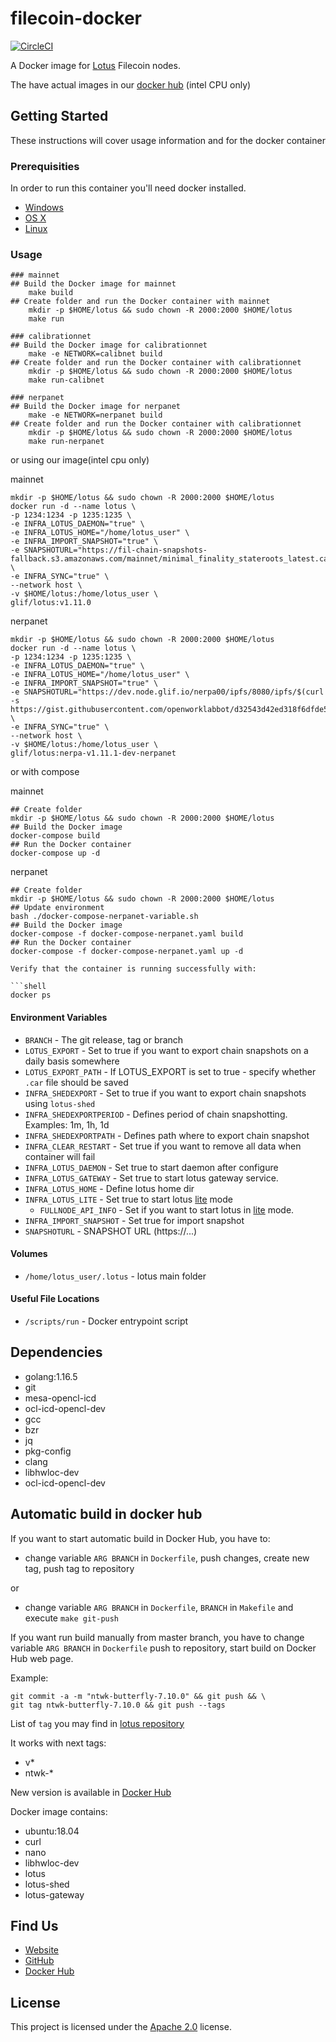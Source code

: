 # filecoin-docker

[![CircleCI](https://circleci.com/gh/glifio/filecoin-docker.svg?style=svg)](https://app.circleci.com/pipelines/github/glifio/filecoin-docker)

A Docker image for [Lotus](https://github.com/filecoin-project/lotus) Filecoin nodes.

The have actual images in our [docker hub](https://hub.docker.com/r/glif/lotus/tags?page=1&ordering=last_updated) (intel CPU only)

## Getting Started

These instructions will cover usage information and for the docker container

### Prerequisities

In order to run this container you'll need docker installed.

- [Windows](https://docs.docker.com/windows/started)
- [OS X](https://docs.docker.com/mac/started/)
- [Linux](https://docs.docker.com/linux/started/)

### Usage
```shell
### mainnet
## Build the Docker image for mainnet
    make build
## Create folder and run the Docker container with mainnet
    mkdir -p $HOME/lotus && sudo chown -R 2000:2000 $HOME/lotus
    make run

### calibrationnet
## Build the Docker image for calibrationnet
    make -e NETWORK=calibnet build
## Create folder and run the Docker container with calibrationnet
    mkdir -p $HOME/lotus && sudo chown -R 2000:2000 $HOME/lotus
    make run-calibnet

### nerpanet
## Build the Docker image for nerpanet
    make -e NETWORK=nerpanet build
## Create folder and run the Docker container with calibrationnet
    mkdir -p $HOME/lotus && sudo chown -R 2000:2000 $HOME/lotus
    make run-nerpanet
```
or using our image(intel cpu only)

mainnet
```
mkdir -p $HOME/lotus && sudo chown -R 2000:2000 $HOME/lotus
docker run -d --name lotus \
-p 1234:1234 -p 1235:1235 \
-e INFRA_LOTUS_DAEMON="true" \
-e INFRA_LOTUS_HOME="/home/lotus_user" \
-e INFRA_IMPORT_SNAPSHOT="true" \
-e SNAPSHOTURL="https://fil-chain-snapshots-fallback.s3.amazonaws.com/mainnet/minimal_finality_stateroots_latest.car" \
-e INFRA_SYNC="true" \
--network host \
-v $HOME/lotus:/home/lotus_user \
glif/lotus:v1.11.0
```
nerpanet
```
mkdir -p $HOME/lotus && sudo chown -R 2000:2000 $HOME/lotus
docker run -d --name lotus \
-p 1234:1234 -p 1235:1235 \
-e INFRA_LOTUS_DAEMON="true" \
-e INFRA_LOTUS_HOME="/home/lotus_user" \
-e INFRA_IMPORT_SNAPSHOT="true" \
-e SNAPSHOTURL="https://dev.node.glif.io/nerpa00/ipfs/8080/ipfs/$(curl -s https://gist.githubusercontent.com/openworklabbot/d32543d42ed318f6dfde516c3d8668a0/raw/snapshot.log)" \
-e INFRA_SYNC="true" \
--network host \
-v $HOME/lotus:/home/lotus_user \
glif/lotus:nerpa-v1.11.1-dev-nerpanet
```
or with compose

mainnet
```shell
## Create folder
mkdir -p $HOME/lotus && sudo chown -R 2000:2000 $HOME/lotus
## Build the Docker image
docker-compose build
## Run the Docker container
docker-compose up -d
```

nerpanet
```shell
## Create folder
mkdir -p $HOME/lotus && sudo chown -R 2000:2000 $HOME/lotus
## Update environment
bash ./docker-compose-nerpanet-variable.sh
## Build the Docker image
docker-compose -f docker-compose-nerpanet.yaml build
## Run the Docker container
docker-compose -f docker-compose-nerpanet.yaml up -d

Verify that the container is running successfully with:

```shell
docker ps
```

#### Environment Variables

- `BRANCH` - The git release, tag or branch
- `LOTUS_EXPORT` - Set to true if you want to export chain snapshots on a daily basis somewhere
- `LOTUS_EXPORT_PATH` - If LOTUS_EXPORT is set to true - specify whether `.car` file should be saved
- `INFRA_SHEDEXPORT` - Set to true if you want to export chain snapshots using `lotus-shed`
- `INFRA_SHEDEXPORTPERIOD` - Defines period of chain snapshotting. Examples: 1m, 1h, 1d
- `INFRA_SHEDEXPORTPATH` - Defines path where to export chain snapshot
- `INFRA_CLEAR_RESTART` - Set true if you want to remove all data when container will fail
- `INFRA_LOTUS_DAEMON` - Set true to start daemon after configure
- `INFRA_LOTUS_GATEWAY` - Set true to start lotus gateway service.
- `INFRA_LOTUS_HOME` - Define lotus home dir
- `INFRA_LOTUS_LITE` - Set true to start lotus [lite](https://docs.filecoin.io/build/lotus/lotus-lite/#start-the-lite-node) mode
    - `FULLNODE_API_INFO` - Set if you want to start lotus in [lite](https://docs.filecoin.io/build/lotus/lotus-lite/#start-the-lite-node) mode.
- `INFRA_IMPORT_SNAPSHOT` - Set true for import snapshot
- `SNAPSHOTURL` - SNAPSHOT URL (https://...)

#### Volumes

- `/home/lotus_user/.lotus` - lotus main folder

#### Useful File Locations

- `/scripts/run` - Docker entrypoint script

## Dependencies

- golang:1.16.5
- git
- mesa-opencl-icd
- ocl-icd-opencl-dev
- gcc
- bzr
- jq
- pkg-config 
- clang  
- libhwloc-dev 
- ocl-icd-opencl-dev

## Automatic build in docker hub

If you want to start automatic build in Docker Hub, you have to:

- change variable `ARG BRANCH` in `Dockerfile`, push changes, create new tag, push tag to repository

or
- change variable `ARG BRANCH` in `Dockerfile`, `BRANCH` in `Makefile` and execute `make git-push`

If you want run build manually from master branch, you have to change variable `ARG BRANCH`
 in `Dockerfile` push to repository, start build on Docker Hub web page.

Example:

    git commit -a -m "ntwk-butterfly-7.10.0" && git push && \
    git tag ntwk-butterfly-7.10.0 && git push --tags

List of `tag` you may find in [lotus repository](https://github.com/filecoin-project/lotus/tags)

It works with next tags:
* v*
* ntwk-*

New version is available in [Docker Hub](https://hub.docker.com/r/glif/lotus/tags)

Docker image contains:
- ubuntu:18.04
- curl 
- nano 
- libhwloc-dev 
- lotus
- lotus-shed
- lotus-gateway

## Find Us

- [Website](http://glif.io/)
- [GitHub](https://github.com/glifio)
- [Docker Hub](https://hub.docker.com/r/glif/lotus/tags)

## License

This project is licensed under the [Apache 2.0](https://github.com/openworklabs/filecoin-docker/blob/master/LICENSE) license.

